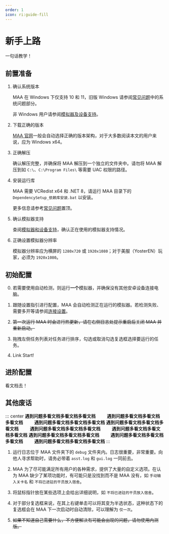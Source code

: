 ```yaml
---
order: 1
icon: ri:guide-fill
---
```


# 新手上路

一句话教学！

## 前置准备

1. 确认系统版本

   MAA 在 Windows 下仅支持 10 和 11，旧版 Windows 请参阅[常见问题](./faq.md#系统问题)中的系统问题部分。

   非 Windows 用户请参阅[模拟器及设备支持](./device/)。

2. 下载正确的版本

   [MAA 官网](https://maa.plus/)一般会自动选择正确的版本架构，对于大多数阅读本文的用户来说，应为 Windows x64。

3. 正确解压

   确认解压完整，并确保将 MAA 解压到一个独立的文件夹中。请勿将 MAA 解压到如 `C:\`、`C:\Program Files\` 等需要 UAC 权限的路径。

4. 安装运行库

   MAA 需要 VCRedist x64 和 .NET 8，请运行 MAA 目录下的 `DependencySetup_依赖库安装.bat` 以安装。

   更多信息请参考[常见问题](./faq.md)置顶。

5. 确认模拟器支持

   查阅[模拟器和设备支持](./device/)，确认正在使用的模拟器支持情况。

6. 正确设置模拟器分辨率

   模拟器分辨率应为横屏的 `1280x720` 或 `1920x1080`；对于美服（YosterEN）玩家，必须为 `1920x1080`。

## 初始配置

0. 若需要使用自动检测，则运行**一个**模拟器，并确保没有其他安卓设备连接电脑。

1. 跟随设置指引进行配置，MAA 会自动检测正在运行的模拟器。若检测失败、需要多开等请参阅[连接设置](./connection.md)。

2. ~~第一次运行 MAA 时会进行热更新，请在右侧日志处提示重启后关闭 MAA 并重新启动。~~

3. 拖拽左侧任务列表对任务进行排序，勾选或取消勾选复选框选择要运行的任务。

4. Link Start!

## 进阶配置

看文档去！

## 其他废话

::: center
**遇到问题多看文档多看文档多看文档** &emsp;&emsp; **遇到问题多看文档多看文档多看文档** &emsp;&emsp; **遇到问题多看文档多看文档多看文档**
**遇到问题多看文档多看文档多看文档** &emsp;&emsp; **遇到问题多看文档多看文档多看文档** &emsp;&emsp; **遇到问题多看文档多看文档多看文档**
**遇到问题多看文档多看文档多看文档** &emsp;&emsp; **遇到问题多看文档多看文档多看文档** &emsp;&emsp; **遇到问题多看文档多看文档多看文档**
:::

1. 运行日志位于 MAA 文件夹下的 `debug` 文件夹内。日志很重要，非常重要。向他人寻求帮助时，请务必带着 `asst.log` 和 `gui.log` 一同前去。

2. MAA 为了尽可能满足所有用户的各种需求，提供了大量的自定义选项。在认为 MAA 缺少了某项功能时，有可能只是没找到而不是 MAA 没有，如 `手动输入关卡名` 和 `不将已进驻的干员放入宿舍`。

3. 将鼠标指针放在某些选项上会给出详细说明，如 `不将已进驻的干员放入宿舍`。

4. 对于部分复选框来说，在其上右键单击可以将其变为半选状态，这种状态下的复选框会在 MAA 下一次启动时自动清除，可以理解为 `仅一次`。

5. ~~如果不知道自己需要什么，不方便解决有可能会出现的问题，请勿使用内测版。~~
